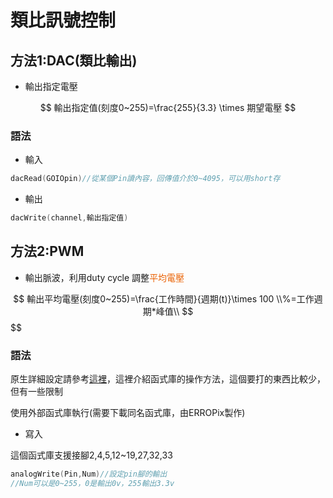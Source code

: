 # 類比訊號控制
## 方法1:DAC(類比輸出)
- 輸出指定電壓

$$ 輸出指定值(刻度0~255)=\frac{255}{3.3} \times 期望電壓 $$
### 語法
- 輸入
```c
dacRead(GOIOpin)//從某個Pin讀內容，回傳值介於0~4095，可以用short存

```
- 輸出
```c
dacWrite(channel,輸出指定值)
```
##  方法2:PWM
- 輸出脈波，利用duty cycle 調整<font color="#EA60">平均電壓</font>

$$ 輸出平均電壓(刻度0~255)=\frac{工作時間}{週期(t)}\times 100 \\%=工作週期*峰值\\ $$$$

### 語法

原生詳細設定請參考[這裡](../analog_advance/README.md)，這裡介紹函式庫的操作方法，這個要打的東西比較少，但有一些限制

使用外部函式庫執行(需要下載同名函式庫，由ERROPix製作)

- 寫入

這個函式庫支援接腳2,4,5,12~19,27,32,33
```c
analogWrite(Pin,Num)//設定pin腳的輸出
//Num可以是0~255，0是輸出0v，255輸出3.3v
```
